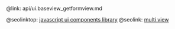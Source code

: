 @link: api/ui.baseview_getformview.md

@seolinktop: [javascript ui components library](https://webix.com)
@seolink: [multi view](https://webix.com/widget/multiview/)